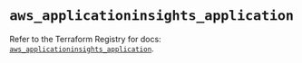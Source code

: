 # `aws_applicationinsights_application`

Refer to the Terraform Registry for docs: [`aws_applicationinsights_application`](https://registry.terraform.io/providers/hashicorp/aws/5.79.0/docs/resources/applicationinsights_application).
